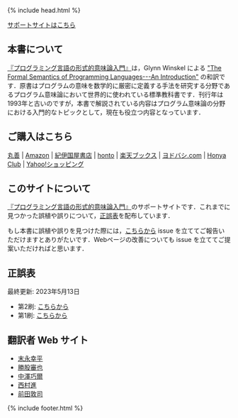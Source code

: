 {% include head.html %}

[サポートサイトはこちら](https://ksuenaga.github.io/winskel-textbook-jp/)

## 本書について

[『プログラミング言語の形式的意味論入門』](https://www.maruzen-publishing.co.jp/item/?book_no=304793)は，Glynn Winskel による ["The Formal Semantics of Programming Languages---An Introduction"](https://mitpress.mit.edu/9780262731034/the-formal-semantics-of-programming-languages/) の和訳です．原書はプログラムの意味を数学的に厳密に定義する手法を研究する分野であるプログラム意味論において世界的に使われている標準教科書です．刊行年は1993年と古いのですが，本書で解説されている内容はプログラム意味論の分野における入門的なトピックとして，現在も役立つ内容となっています．

## ご購入はこちら

[丸善](https://www.maruzen-publishing.co.jp/item/?book_no=304793) | [Amazon](https://www.amazon.co.jp/dp/4621307630) | [紀伊国屋書店](https://www.kinokuniya.co.jp/f/dsg-01-9784621307632) | [honto](https://honto.jp/netstore/pd-book_32140501.html) | [楽天ブックス](https://books.rakuten.co.jp/rb/17362338/) | [ヨドバシ.com](https://www.yodobashi.com/product/100000009003657539/) | [Honya Club](https://www.honyaclub.com/shop/g/g20709850/) | [Yahoo!ショッピング](https://store.shopping.yahoo.co.jp/windybooks/s-9784621307632.html)

## このサイトについて

[『プログラミング言語の形式的意味論入門』](https://www.maruzen-publishing.co.jp/item/?book_no=304793)のサポートサイトです．これまでに見つかった誤植や誤りについて，[正誤表](correction/correction.pdf)を配布しています．

もし本書に誤植や誤りを見つけた際には，[こちらから](https://github.com/ksuenaga/winskel-textbook-jp/issues) issue を立ててご報告いただけますとありがたいです．Webページの改善についても issue を立ててご提案いただければと思います．

## 正誤表

最終更新: 2023年5月13日

- 第2刷: [こちらから](correction/correction-v1p2.pdf)
- 第1刷: [こちらから](correction/correction-v1p1.pdf)

## 翻訳者 Web サイト

- [末永幸平](https://researchmap.jp/ksuenaga)
- [勝股審也](https://researchmap.jp/shinya_katsumata)
- [中澤巧爾](https://researchmap.jp/knak)
- [西村進](https://researchmap.jp/susumuNish)
- [前田敦司](https://researchmap.jp/maeda_atusi)

{% include footer.html %}
